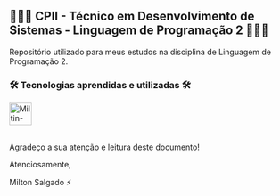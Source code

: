 ## 👨🏻‍💻 CPII - Técnico em Desenvolvimento de Sistemas - Linguagem de Programação 2 👨🏻‍💻

Repositório utilizado para meus estudos na disciplina de Linguagem de Programação 2.

### 🛠️ Tecnologias aprendidas e utilizadas 🛠️

<div class="technologies">
    <img align="center" alt="Miltin-CSharp" height="40" width="40" src="https://cdn.jsdelivr.net/gh/devicons/devicon/icons/csharp/csharp-original.svg">
</div>
<br>

Agradeço a sua atenção e leitura deste documento!

Atenciosamente,

Milton Salgado ⚡
